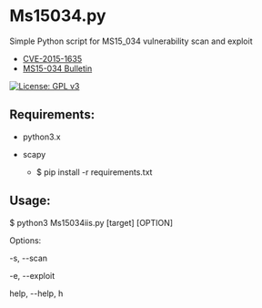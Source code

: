 # Ms15034.py
Simple Python script for MS15_034 vulnerability scan and exploit

- [CVE-2015-1635](http://www.cve.mitre.org/cgi-bin/cvename.cgi?name=cve-2015-1635)
- [MS15-034 Bulletin](https://technet.microsoft.com/library/security/ms15-034)

[![License: GPL v3](https://img.shields.io/badge/License-GPL%20v3-blue.svg)](http://www.gnu.org/licenses/gpl-3.0)

## Requirements:

- python3.x
- scapy

  * $ pip install -r requirements.txt

## Usage:

$ python3 Ms15034iis.py [target] [OPTION]

Options:

-s, --scan

-e, --exploit

help, --help, h
